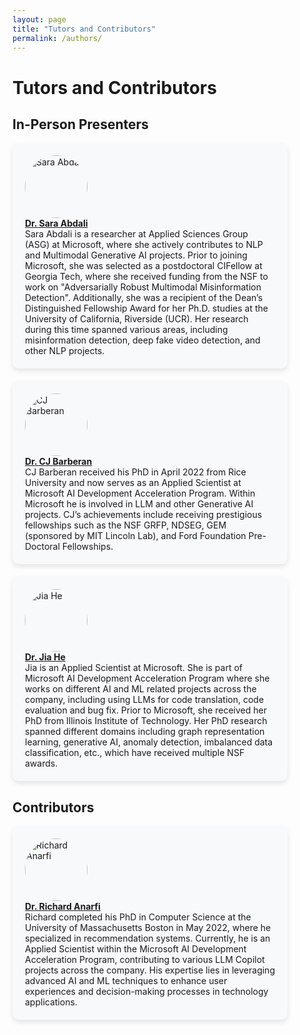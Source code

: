 ```yaml
---
layout: page
title: "Tutors and Contributors"
permalink: /authors/
---
```


# Tutors and Contributors

## In-Person Presenters

<div style="display: flex; flex-wrap: wrap; gap: 20px;">

  <div style="background-color: #f8f9fa; padding: 20px; border-radius: 10px; width: 100%; max-width: 400px; box-shadow: 0 4px 8px rgba(0, 0, 0, 0.1);">
    <img src="{{ site.baseurl }}/assets/images/sara_photo.jpg" alt="Sara Abdali" style="width:100px; height:100px; border-radius:50%; margin-right:15px;" /> 
    <div>
      <strong><a href="mailto:saraabdali@microsoft.com">Dr. Sara Abdali</a></strong><br>
      Sara Abdali is a researcher at Applied Sciences Group (ASG) at Microsoft, where she actively contributes to NLP and Multimodal Generative AI projects. Prior to joining Microsoft, she was selected as a postdoctoral CIFellow at Georgia Tech, where she received funding from the NSF to work on "Adversarially Robust Multimodal Misinformation Detection". Additionally, she was a recipient of the Dean’s Distinguished Fellowship Award for her Ph.D. studies at the University of California, Riverside (UCR). Her research during this time spanned various areas, including misinformation detection, deep fake video detection, and other NLP projects.
    </div>
  </div>

  <div style="background-color: #f8f9fa; padding: 20px; border-radius: 10px; width: 100%; max-width: 400px; box-shadow: 0 4px 8px rgba(0, 0, 0, 0.1);">
    <img src="{{ site.baseurl }}/assets/images/cj_photo.jpg" alt="CJ Barberan" style="width:100px; height:100px; border-radius:50%; margin-right:15px;" /> 
    <div>
      <strong><a href="mailto:cjbarberan@microsoft.com">Dr. CJ Barberan</a></strong><br>
      CJ Barberan received his PhD in April 2022 from Rice University and now serves as an Applied Scientist at Microsoft AI Development Acceleration Program. Within Microsoft he is involved in LLM and other Generative AI projects. CJ’s achievements include receiving prestigious fellowships such as the NSF GRFP, NDSEG, GEM (sponsored by MIT Lincoln Lab), and Ford Foundation Pre-Doctoral Fellowships.
    </div>
  </div>

  <div style="background-color: #f8f9fa; padding: 20px; border-radius: 10px; width: 100%; max-width: 400px; box-shadow: 0 4px 8px rgba(0, 0, 0, 0.1);">
    <img src="{{ site.baseurl }}/assets/images/jia_photo.jpg" alt="Jia He" style="width:100px; height:100px; border-radius:50%; margin-right:15px;" /> 
    <div>
      <strong><a href="mailto:hejia@microsoft.com">Dr. Jia He</a></strong><br>
      Jia is an Applied Scientist at Microsoft. She is part of Microsoft AI Development Acceleration Program where she works on different AI and ML related projects across the company, including using LLMs for code translation, code evaluation and bug fix. Prior to Microsoft, she received her PhD from Illinois Institute of Technology. Her PhD research spanned different domains including graph representation learning, generative AI, anomaly detection, imbalanced data classification, etc., which have received multiple NSF awards.
    </div>
  </div>

</div>

## Contributors

<div style="display: flex; flex-wrap: wrap; gap: 20px;">

  <div style="background-color: #f8f9fa; padding: 20px; border-radius: 10px; width: 100%; max-width: 400px; box-shadow: 0 4px 8px rgba(0, 0, 0, 0.1);">
    <img src="{{ site.baseurl }}/assets/images/richard_photo.jpg" alt="Richard Anarfi" style="width:100px; height:100px; border-radius:50%; margin-right:15px;" /> 
    <div>
      <strong><a href="mailto:ranarfi@microsoft.com">Dr. Richard Anarfi</a></strong><br>
      Richard completed his PhD in Computer Science at the University of Massachusetts Boston in May 2022, where he specialized in recommendation systems. Currently, he is an Applied Scientist within the Microsoft AI Development Acceleration Program, contributing to various LLM Copilot projects across the company. His expertise lies in leveraging advanced AI and ML techniques to enhance user experiences and decision-making processes in technology applications.
    </div>
  </div>

</div>
